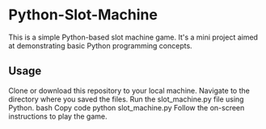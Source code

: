 # Python-Slot-Machine

This is a simple Python-based slot machine game. It's a mini project aimed at demonstrating basic Python programming concepts.

## Usage

Clone or download this repository to your local machine.
Navigate to the directory where you saved the files.
Run the slot_machine.py file using Python.
bash
Copy code
python slot_machine.py
Follow the on-screen instructions to play the game.

